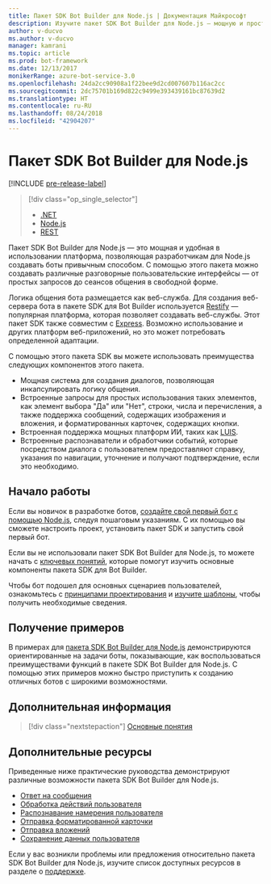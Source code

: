 ```yaml
---
title: Пакет SDK Bot Builder для Node.js | Документация Майкрософт
description: Изучите пакет SDK Bot Builder для Node.js — мощную и простую в использовании платформу для создания ботов.
author: v-ducvo
ms.author: v-ducvo
manager: kamrani
ms.topic: article
ms.prod: bot-framework
ms.date: 12/13/2017
monikerRange: azure-bot-service-3.0
ms.openlocfilehash: 24da2cc90908a1f22bee9d2cd007607b116ac2cc
ms.sourcegitcommit: 2dc75701b169d822c9499e393439161bc87639d2
ms.translationtype: HT
ms.contentlocale: ru-RU
ms.lasthandoff: 08/24/2018
ms.locfileid: "42904207"
---
```

# <a name="bot-builder-sdk-for-nodejs"></a>Пакет SDK Bot Builder для Node.js

[!INCLUDE [pre-release-label](../includes/pre-release-label-v3.md)]

> [!div class="op_single_selector"]
> - [.NET](../dotnet/bot-builder-dotnet-overview.md)
> - [Node.js](../nodejs/bot-builder-nodejs-overview.md)
> - [REST](../rest-api/bot-framework-rest-overview.md)

Пакет SDK Bot Builder для Node.js — это мощная и удобная в использовании платформа, позволяющая разработчикам для Node.js создавать боты привычным способом.
С помощью этого пакета можно создавать различные разговорные пользовательские интерфейсы — от простых запросов до сеансов общения в свободной форме.

Логика общения бота размещается как веб-служба. Для создания веб-сервера бота в пакете SDK для Bot Builder используется <a href="http://restify.com">Restify</a> — популярная платформа, которая позволяет создавать веб-службы. Этот пакет SDK также совместим с <a href="http://expressjs.com/">Express</a>. Возможно использование и других платформ веб-приложений, но это может потребовать определенной адаптации. 

С помощью этого пакета SDK вы можете использовать преимущества следующих компонентов этого пакета. 

- Мощная система для создания диалогов, позволяющая инкапсулировать логику общения.
- Встроенные запросы для простых использования таких элементов, как элемент выбора "Да" или "Нет", строки, числа и перечисления, а также поддержка сообщений, содержащих изображения и вложения, и форматированных карточек, содержащих кнопки.
- Встроенная поддержка мощных платформ ИИ, таких как <a href="http://luis.ai" target="_blank">LUIS</a>.
- Встроенные распознаватели и обработчики событий, которые посредством диалога с пользователем предоставляют справку, указания по навигации, уточнение и получают подтверждение, если это необходимо.

## <a name="get-started"></a>Начало работы

Если вы новичок в разработке ботов, [создайте свой первый бот с помощью Node.js](bot-builder-nodejs-quickstart.md), следуя пошаговым указаниям. С их помощью вы сможете настроить проект, установить пакет SDK и запустить свой первый бот. 

Если вы не использовали пакет SDK Bot Builder для Node.js, то можете начать с [ключевых понятий](bot-builder-nodejs-concepts.md), которые помогут изучить основные компоненты пакета SDK для Bot Builder.

Чтобы бот подошел для основных сценариев пользователей, ознакомьтесь с [принципами проектирования](../bot-service-design-principles.md) и [изучите шаблоны](../bot-service-design-pattern-task-automation.md), чтобы получить необходимые сведения.

## <a name="get-samples"></a>Получение примеров

В примерах для [пакета SDK Bot Builder для Node.js](bot-builder-nodejs-samples.md) демонстрируются ориентированные на задачи боты, показывающие, как воспользоваться преимуществами функций в пакете SDK Bot Builder для Node.js. С помощью этих примеров можно быстро приступить к созданию отличных ботов с широкими возможностями.

## <a name="next-steps"></a>Дополнительная информация
> [!div class="nextstepaction"]
> [Основные понятия](bot-builder-nodejs-concepts.md)

## <a name="additional-resources"></a>Дополнительные ресурсы

Приведенные ниже практические руководства демонстрируют различные возможности пакета SDK Bot Builder для Node.js.

* [Ответ на сообщения](bot-builder-nodejs-use-default-message-handler.md)
* [Обработка действий пользователя](bot-builder-nodejs-dialog-actions.md)
* [Распознавание намерения пользователя](bot-builder-nodejs-recognize-intent-messages.md)
* [Отправка форматированной карточки](bot-builder-nodejs-send-rich-cards.md)
* [Отправка вложений](bot-builder-nodejs-send-receive-attachments.md)
* [Сохранение данных пользователя](bot-builder-nodejs-save-user-data.md)


Если у вас возникли проблемы или предложения относительно пакета SDK Bot Builder для Node.js, изучите список доступных ресурсов в разделе о [поддержке](../bot-service-resources-links-help.md). 


[DesignGuide]: ../bot-service-design-principles.md 
[DesignPatterns]: ../bot-service-design-pattern-task-automation.md 
[HowTo]: bot-builder-nodejs-use-default-message-handler.md 
